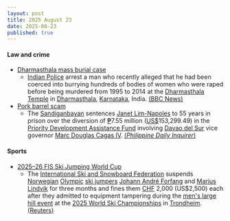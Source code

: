 ```yaml
---
layout: post
title: 2025 August 23
date: 2025-08-23
published: true
---
```



#### Law and crime

* [Dharmasthala mass burial case](https://en.wikipedia.org/wiki/Dharmasthala_mass_burial_case "Dharmasthala mass burial case")
  * [Indian Police](https://en.wikipedia.org/wiki/Indian_Police_Service "Indian Police Service") arrest a man who recently alleged that he had been coerced into burrying hundreds of bodies of women who were raped before being murdered from 1995 to 2014 at the [Dharmasthala Temple](https://en.wikipedia.org/wiki/Dharmasthala_Temple "Dharmasthala Temple") in [Dharmasthala](https://en.wikipedia.org/wiki/Dharmasthala "Dharmasthala"), [Karnataka](https://en.wikipedia.org/wiki/Karnataka "Karnataka"), India. [(BBC News)](https://www.bbc.com/news/articles/cgm2z9zjgx7o)
* [Pork barrel scam](https://en.wikipedia.org/wiki/Pork_barrel_scam "Pork barrel scam")
  * The [Sandiganbayan](https://en.wikipedia.org/wiki/Sandiganbayan "Sandiganbayan") sentences [Janet Lim-Napoles](https://en.wikipedia.org/wiki/Janet_Lim-Napoles "Janet Lim-Napoles") to 55 years in prison over the diversion of [₱](https://en.wikipedia.org/wiki/Philippine_Peso "Philippine Peso")7.55 million ([US$](https://en.wikipedia.org/wiki/USD "USD")153,299.49) in the [Priority Development Assistance Fund](https://en.wikipedia.org/wiki/Priority_Development_Assistance_Fund "Priority Development Assistance Fund") involving [Davao del Sur](https://en.wikipedia.org/wiki/Davao_del_Sur "Davao del Sur") vice governor [Marc Douglas Cagas IV](https://en.wikipedia.org/wiki/Marc_Douglas_Cagas_IV "Marc Douglas Cagas IV"). [(*Philippine Daily Inquirer*)](https://newsinfo.inquirer.net/2099327/napoles-again-convicted-3-others-also-guilty-in-pork-scam-case)

#### Sports

* [2025–26 FIS Ski Jumping World Cup](https://en.wikipedia.org/wiki/2025%E2%80%9326_FIS_Ski_Jumping_World_Cup "2025–26 FIS Ski Jumping World Cup")
  * The [International Ski and Snowboard Federation](https://en.wikipedia.org/wiki/International_Ski_and_Snowboard_Federation "International Ski and Snowboard Federation") suspends [Norwegian](https://en.wikipedia.org/wiki/Norway "Norway") [Olympic](https://en.wikipedia.org/wiki/Ski_jumping_at_the_Winter_Olympics "Ski jumping at the Winter Olympics") [ski jumpers](https://en.wikipedia.org/wiki/Ski_jumpers "Ski jumpers") [Johann André Forfang](https://en.wikipedia.org/wiki/Johann_Andr%C3%A9_Forfang "Johann André Forfang") and [Marius Lindvik](https://en.wikipedia.org/wiki/Marius_Lindvik "Marius Lindvik") for three months and fines them [CHF](https://en.wikipedia.org/wiki/Swiss_franc "Swiss franc") 2,000 (US$2,500) each after they admitted to equipment tampering during the [men's large hill event](https://en.wikipedia.org/wiki/FIS_Nordic_World_Ski_Championships_2025_%E2%80%93_Men%27s_individual_large_hill "FIS Nordic World Ski Championships 2025 – Men's individual large hill") at the [2025 World Ski Championships](https://en.wikipedia.org/wiki/FIS_Nordic_World_Ski_Championships_2025 "FIS Nordic World Ski Championships 2025") in [Trondheim](https://en.wikipedia.org/wiki/Trondheim "Trondheim"). [(Reuters)](https://www.reuters.com/sports/ski-jumping-norways-lindvik-forfang-accept-suspensions-over-suit-tampering-2025-08-23/)
